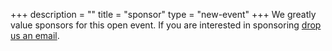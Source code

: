 +++
description = ""
title = "sponsor"
type = "new-event"
+++
We greatly value sponsors for this open event.  If you are interested in sponsoring [drop us an email](mailto:team@devopsdaysindia.org).